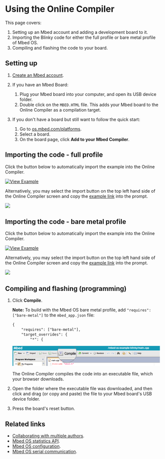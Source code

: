 <h1 id="quick-start-online">Using the Online Compiler</h1>

This page covers:

1. Setting up an Mbed account and adding a development board to it.
1. Importing the Blinky code for either the full profile or bare metal profile of Mbed OS.
1. Compiling and flashing the code to your board.

## Setting up

1. [Create an Mbed account](https://os.mbed.com/account/signup/).
1. If you have an Mbed Board:

    1. Plug your Mbed board into your computer, and open its USB device folder.
    1. Double click on the `MBED.HTML` file. This adds your Mbed board to the Online Compiler as a compilation target.

1. If you don't have a board but still want to follow the quick start:

    1. Go to [os.mbed.com/platforms](http://os.mbed.com/platforms).
    1. Select a board.
    1. On the board page, click **Add to your Mbed Compiler**.

## Importing the code - full profile

Click the button below to automatically import the example into the Online Compiler.

[![View Example](https://www.mbed.com/embed/?url=https://github.com/ARMmbed/mbed-os-example-blinky)](https://github.com/ARMmbed/mbed-os-example-blinky/blob/master/main.cpp)

Alternatively, you may select the import button on the top left hand side of the Online Compiler screen and copy the [example link](https://github.com/ARMmbed/mbed-os-example-blinky) into the prompt.

<span class="images">![](../images/import_program.png)</span>

## Importing the code - bare metal profile

Click the button below to automatically import the example into the Online Compiler.

[![View Example](https://www.mbed.com/embed/?url=https://github.com/ARMmbed/mbed-os-example-blinky-baremetal)](https://github.com/armmbed/mbed-os-example-blinky-baremetal/blob/master/main.cpp)

Alternatively, you may select the import button on the top left hand side of the Online Compiler screen and copy the [example link](https://github.com/ARMmbed/mbed-os-example-blinky-baremetal) into the prompt.

<span class="images">![](../images/import_program.png)</span>

## Compiling and flashing (programming)

1. Click **Compile**.

    **Note:** To build with the Mbed OS bare metal profile, add `"requires": ["bare-metal"]` to the `mbed_app.json` file:

    ```NOCI
    {
        "requires": ["bare-metal"],
        "target_overrides": {
            "*": {
    ```

    <span class="images">![](../images/online_compile_button.png)</span>

    The Online Compiler compiles the code into an executable file, which your browser downloads.

1. Open the folder where the executable file was downloaded, and then click and drag (or copy and paste) the file to your Mbed board's USB device folder.

1. Press the board's reset button.

## Related links

- [Collaborating with multiple authors](../build-tools/collaborative-work.html).
- [Mbed OS statistics API](../apis/mbed-statistics.html).
- [Mbed OS configuration](../program-setup/advanced-configuration.html).
- [Mbed OS serial communication](../program-setup/serial-communication.html).
